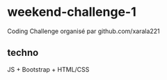 # weekend-challenge-1
Coding Challenge organisé par github.com/xarala221

## techno
JS + Bootstrap + HTML/CSS
